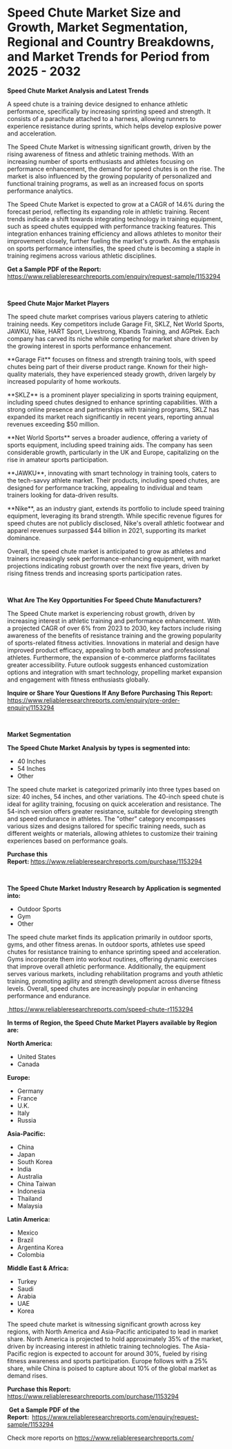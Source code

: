<p><h1>Speed Chute Market Size and Growth, Market Segmentation, Regional and Country Breakdowns, and Market Trends for Period from 2025 -  2032</h1></p><p><strong>Speed Chute Market Analysis and Latest Trends</strong></p>
<p><p>A speed chute is a training device designed to enhance athletic performance, specifically by increasing sprinting speed and strength. It consists of a parachute attached to a harness, allowing runners to experience resistance during sprints, which helps develop explosive power and acceleration. </p><p>The Speed Chute Market is witnessing significant growth, driven by the rising awareness of fitness and athletic training methods. With an increasing number of sports enthusiasts and athletes focusing on performance enhancement, the demand for speed chutes is on the rise. The market is also influenced by the growing popularity of personalized and functional training programs, as well as an increased focus on sports performance analytics. </p><p>The Speed Chute Market is expected to grow at a CAGR of 14.6% during the forecast period, reflecting its expanding role in athletic training. Recent trends indicate a shift towards integrating technology in training equipment, such as speed chutes equipped with performance tracking features. This integration enhances training efficiency and allows athletes to monitor their improvement closely, further fueling the market's growth. As the emphasis on sports performance intensifies, the speed chute is becoming a staple in training regimens across various athletic disciplines.</p></p>
<p><strong>Get a Sample PDF of the Report:&nbsp;</strong> <a href="https://www.reliableresearchreports.com/enquiry/request-sample/1153294?utm_campaign=2295&utm_medium=2&utm_source=Github&utm_content=ia&utm_term=04042025&utm_id=speed-chute">https://www.reliableresearchreports.com/enquiry/request-sample/1153294</a></p>
<p>&nbsp;</p>
<p><strong>Speed Chute Major Market Players</strong></p>
<p><p>The speed chute market comprises various players catering to athletic training needs. Key competitors include Garage Fit, SKLZ, Net World Sports, JAWKU, Nike, HART Sport, Livestrong, Kbands Training, and AGPtek. Each company has carved its niche while competing for market share driven by the growing interest in sports performance enhancement.</p><p>**Garage Fit** focuses on fitness and strength training tools, with speed chutes being part of their diverse product range. Known for their high-quality materials, they have experienced steady growth, driven largely by increased popularity of home workouts.</p><p>**SKLZ** is a prominent player specializing in sports training equipment, including speed chutes designed to enhance sprinting capabilities. With a strong online presence and partnerships with training programs, SKLZ has expanded its market reach significantly in recent years, reporting annual revenues exceeding $50 million.</p><p>**Net World Sports** serves a broader audience, offering a variety of sports equipment, including speed training aids. The company has seen considerable growth, particularly in the UK and Europe, capitalizing on the rise in amateur sports participation.</p><p>**JAWKU**, innovating with smart technology in training tools, caters to the tech-savvy athlete market. Their products, including speed chutes, are designed for performance tracking, appealing to individual and team trainers looking for data-driven results.</p><p>**Nike**, as an industry giant, extends its portfolio to include speed training equipment, leveraging its brand strength. While specific revenue figures for speed chutes are not publicly disclosed, Nike's overall athletic footwear and apparel revenues surpassed $44 billion in 2021, supporting its market dominance.</p><p>Overall, the speed chute market is anticipated to grow as athletes and trainers increasingly seek performance-enhancing equipment, with market projections indicating robust growth over the next five years, driven by rising fitness trends and increasing sports participation rates.</p></p>
<p>&nbsp;</p>
<p><strong>What Are The Key Opportunities For Speed Chute Manufacturers?</strong></p>
<p><p>The Speed Chute market is experiencing robust growth, driven by increasing interest in athletic training and performance enhancement. With a projected CAGR of over 6% from 2023 to 2030, key factors include rising awareness of the benefits of resistance training and the growing popularity of sports-related fitness activities. Innovations in material and design have improved product efficacy, appealing to both amateur and professional athletes. Furthermore, the expansion of e-commerce platforms facilitates greater accessibility. Future outlook suggests enhanced customization options and integration with smart technology, propelling market expansion and engagement with fitness enthusiasts globally.</p></p>
<p><strong>Inquire or Share Your Questions If Any Before Purchasing This Report:</strong> <a href="https://www.reliableresearchreports.com/enquiry/pre-order-enquiry/1153294?utm_campaign=2295&utm_medium=2&utm_source=Github&utm_content=ia&utm_term=04042025&utm_id=speed-chute">https://www.reliableresearchreports.com/enquiry/pre-order-enquiry/1153294</a></p>
<p>&nbsp;</p>
<p><strong>Market Segmentation</strong></p>
<p><strong>The Speed Chute Market Analysis by types is segmented into:</strong></p>
<p><ul><li>40 Inches</li><li>54 Inches</li><li>Other</li></ul></p>
<p><p>The speed chute market is categorized primarily into three types based on size: 40 inches, 54 inches, and other variations. The 40-inch speed chute is ideal for agility training, focusing on quick acceleration and resistance. The 54-inch version offers greater resistance, suitable for developing strength and speed endurance in athletes. The "other" category encompasses various sizes and designs tailored for specific training needs, such as different weights or materials, allowing athletes to customize their training experiences based on performance goals.</p></p>
<p><strong>Purchase this Report:&nbsp;</strong><a href="https://www.reliableresearchreports.com/purchase/1153294?utm_campaign=2295&utm_medium=2&utm_source=Github&utm_content=ia&utm_term=04042025&utm_id=speed-chute">https://www.reliableresearchreports.com/purchase/1153294</a></p>
<p>&nbsp;</p>
<p><strong>The Speed Chute Market Industry Research by Application is segmented into:</strong></p>
<p><ul><li>Outdoor Sports</li><li>Gym</li><li>Other</li></ul></p>
<p><p>The speed chute market finds its application primarily in outdoor sports, gyms, and other fitness arenas. In outdoor sports, athletes use speed chutes for resistance training to enhance sprinting speed and acceleration. Gyms incorporate them into workout routines, offering dynamic exercises that improve overall athletic performance. Additionally, the equipment serves various markets, including rehabilitation programs and youth athletic training, promoting agility and strength development across diverse fitness levels. Overall, speed chutes are increasingly popular in enhancing performance and endurance.</p></p>
<p><a href="https://www.reliableresearchreports.com/speed-chute-r1153294?utm_campaign=2295&utm_medium=2&utm_source=Github&utm_content=ia&utm_term=04042025&utm_id=speed-chute">&nbsp;https://www.reliableresearchreports.com/speed-chute-r1153294</a></p>
<p><strong>In terms of Region, the Speed Chute Market Players available by Region are:</strong></p>
<p>
    <p> <strong> North America: </strong>
        <ul>
            <li>United States</li>
            <li>Canada</li>
        </ul>
        </p> 
    <p> <strong> Europe: </strong>
        <ul>
            <li>Germany</li>
            <li>France</li>
            <li>U.K.</li>
            <li>Italy</li>
            <li>Russia</li>
        </ul>
        </p> 
    <p> <strong> Asia-Pacific: </strong>
        <ul>
            <li>China</li>
            <li>Japan</li>
            <li>South Korea</li>
            <li>India</li>
            <li>Australia</li>
            <li>China Taiwan</li>
            <li>Indonesia</li>
            <li>Thailand</li>
            <li>Malaysia</li>
        </ul>
        </p> 
    <p> <strong> Latin America: </strong>
        <ul>
            <li>Mexico</li>
            <li>Brazil</li>
            <li>Argentina Korea</li>
            <li>Colombia</li>
        </ul>
        </p> 
    <p> <strong> Middle East & Africa: </strong>
        <ul>
            <li>Turkey</li>
            <li>Saudi</li>
            <li>Arabia</li>
            <li>UAE</li>
            <li>Korea</li>
        </ul>
    </p>
    </p>
<p><p>The speed chute market is witnessing significant growth across key regions, with North America and Asia-Pacific anticipated to lead in market share. North America is projected to hold approximately 35% of the market, driven by increasing interest in athletic training technologies. The Asia-Pacific region is expected to account for around 30%, fueled by rising fitness awareness and sports participation. Europe follows with a 25% share, while China is poised to capture about 10% of the global market as demand rises.</p></p>
<p><strong>Purchase this Report: </strong><a href="https://www.reliableresearchreports.com/purchase/1153294?utm_campaign=2295&utm_medium=2&utm_source=Github&utm_content=ia&utm_term=04042025&utm_id=speed-chute">https://www.reliableresearchreports.com/purchase/1153294</a></p>
<p>&nbsp;<strong>Get a Sample PDF of the Report:&nbsp;&nbsp;</strong><a href="https://www.reliableresearchreports.com/enquiry/request-sample/1153294?utm_campaign=2295&utm_medium=2&utm_source=Github&utm_content=ia&utm_term=04042025&utm_id=speed-chute">https://www.reliableresearchreports.com/enquiry/request-sample/1153294</a></p>
<p><strong></strong></p>
<p>Check more reports on <a href="https://www.reliableresearchreports.com/?utm_campaign=2295&utm_medium=2&utm_source=Github&utm_content=ia&utm_term=04042025&utm_id=speed-chute">https://www.reliableresearchreports.com/</a></p>